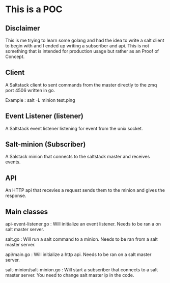 # This is a POC 

## Disclaimer
This is me trying to learn some golang and had the idea to write a salt client to begin with and I ended up writing a subscriber and api. This is not something that is intended for production usage but rather as an Proof of Concept. 

## Client
A Saltstack client to sent commands from the master directly to the zmq port 4506 written in go.

Example : salt -L minion test.ping

## Event Listener (listener)
A Saltstack event listener listening for event from the unix socket.

## Salt-minion (Subscriber)
A Salstack minion that connects to the saltstack master and receives events.

## API
An HTTP api that recevies a request sends them to the minion and gives the response. 

## Main classes
api-event-listener.go : Will initialize an event listener. Needs to be ran a on salt master server.

salt.go : Will run a salt command to a minion. Needs to be ran from a salt master server.

api/main.go : Will initialize a http api. Needs to be ran on a salt master server.

salt-minion/salt-minion.go : Will start a subscriber that connects to a salt master server. You need to change salt master ip in the code.
